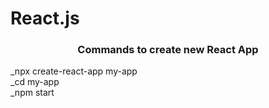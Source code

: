 # React.js

<h3 align='center'>Commands to create new React App</h3>
_npx create-react-app my-app
<br>
_cd my-app
<br>
_npm start
<br>
